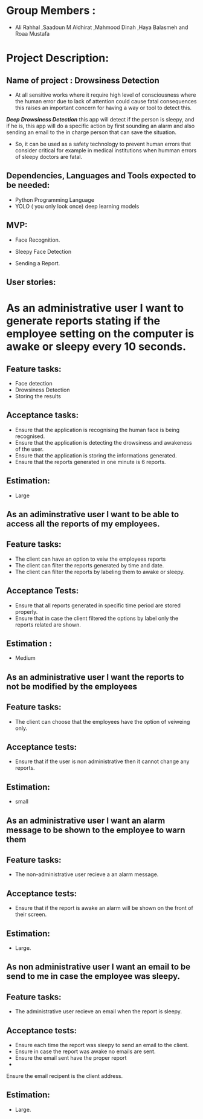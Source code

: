 # Group Members :

- Ali Rahhal ,Saadoun M Aldhirat ,Mahmood Dinah ,Haya Balasmeh and Roaa Mustafa

# Project Description:

## Name of project : Drowsiness Detection

- At all sensitive works where it require high level of consciousness where the human error due to lack of attention could cause fatal consequences this raises an important concern for having a way or tool to detect this.

**_Deep Drowsiness Detection_** this app will detect if the person is sleepy, and if he is, this app will do a specific action by first sounding an alarm and also sending an email to the in charge person that can save the situation.

- So, it can be used as a safety technology to prevent human errors that consider critical for example in medical institutions when humman errors of sleepy doctors are fatal.

## Dependencies, Languages and Tools expected to be needed:

- Python Programming Language
- YOLO ( you only look once) deep learning models

## MVP:

- Face Recognition.

- Sleepy Face Detection

- Sending a Report.

## User stories:
# As an administrative user I want to generate reports stating if the employee setting on the computer is awake or sleepy every 10 seconds.

## Feature tasks:

- Face detection 
- Drowsiness Detection 
- Storing the results

## Acceptance tasks:

- Ensure that the application is recognising the human face is being recognised.
- Ensure that the application is detecting the drowsiness and awakeness of the user.
- Ensure that the application is storing the informations generated.
- Ensure that the reports generated in one minute is 6 reports.

## Estimation:

- Large

## As an adiminstrative user I want to be able to access all the reports of my employees.

## Feature tasks:

- The client can have an option to veiw the employees reports
- The client can filter the reports generated by time and date.
- The client can filter the reports by labeling them to awake or sleepy.

## Acceptance Tests:

- Ensure that all reports generated in specific time period are stored properly.
- Ensure that in case the client filtered the options by label only the reports related are shown.

## Estimation :

- Medium

## As an administrative user I want the reports to not be modified by the employees

 ## Feature tasks:

- The client can choose that the employees have the option of veiweing only.

## Acceptance tests:

- Ensure that if the user is non administrative then it cannot change any reports.

## Estimation:

- small



## As an administrative user I want an alarm message to be shown to the employee to warn them

 ## Feature tasks:

- The non-administrative user recieve a an alarm message.

## Acceptance tests:

- Ensure that if the report is awake an alarm will be shown on the front of their screen.

## Estimation:

- Large.


## As non administrative user I want an email to be send to me in case the employee was sleepy.

 ## Feature tasks:

- The administrative user recieve an email when the report is sleepy.

## Acceptance tests:

- Ensure each time the report was sleepy to send an email to the client.
- Ensure in case the report was awake no emails are sent.
- Ensure the email sent have the proper report
- 
Ensure the email recipent is the client address.

## Estimation:

- Large.

